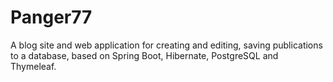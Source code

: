 # Panger77
A blog site and web application for creating and editing, saving publications to a database, based on Spring Boot, Hibernate, PostgreSQL and Thymeleaf.


